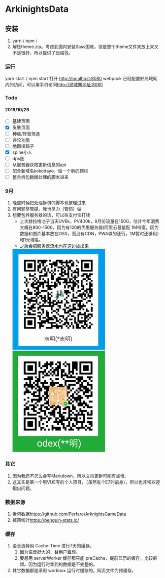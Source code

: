 # ArkinightsData

## 安装

1. yarn / npm i
2. 解压theme.zip。考虑到国内安装Sass困难，但是整个theme文件夹放上来又不是很好，所以提供了压缩包。

### 运行

yarn start / npm start
打开 <http://localhost:8080>
webpack 已经配置好局域网内的访问，可以用手机访问<http://局域网地址:8080>

### Todo

#### 2019/10/29
- [ ] 基建页面
- [x] 皮肤页面
- [ ] 种族/阵营筛选
- [ ] 评论功能
- [ ] 地图摆箱子
- [x] spine小人
- [ ] dps图
- [ ] 从服务器获取更新信息的api
- [ ] 配合新域名kokodayo，做一个新的顶栏
- [ ] 整合拆包数据处理的脚本进来

### 9月

1. 晚些时候把处理拆包的脚本也整理过来
2. 有问题尽管提，我也尽力（管鸽）做
3. 想要包养服务器的话，可以往支付宝打钱
   * 上次赫拉格池子当天UV6k，PV400k，9月份流量在150G，估计今年消费大概在800-1500，因为有120的优惠服务器(阿里云最低配 1M带宽，因为数据和图片基本放在OSS，而且有CDN，PWA做的还行，1M暂时还够用）和1元域名。
   * 之后会把服务器流水也在这边放出来  
   <img src="./assets/zfb.reszie.png" width = "300" alt="图片名称" />
   <img src="./assets/wx.reszie.png" width = "300" alt="图片名称" />

### 其它

 1. 因为我还不怎么会写Markdown，所以文档更新可能有点慢。
 2. 这其实是第一个用VUE写的个人项目，（虽然有个E7的前身），所以也非常欢迎指出问题。

### 数据来源

1. 拆包数据<https://github.com/Perfare/ArknightsGameData>
2. 掉落统计<https://penguin-stats.io/>

### 缓存

1. 语音选择用 Cache-Time 进行7天的缓存。
   1. 因为语音挺大的，替用户着想。
   2. 要想用 serverWorker 缓存那只能 preCache，提前显示的缓存。比较麻烦。因为运行时拿到的数据是不完整的。
2. 其它数据都是采用 workbox 运行时缓存的。网页文件为预缓存。
